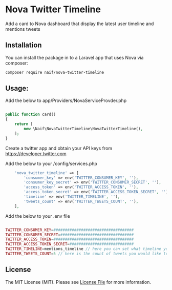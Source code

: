 # Nova Twitter Timeline
Add a card to Nova dashboard that display the latest user timeline and mentions tweets

## Installation

You can install the package in to a Laravel app that uses Nova via composer:

```bash
composer require naif/nova-twitter-timeline
```

## Usage:
Add the below to app/Providers/NovaServiceProvder.php

```php

public function card()
{
    return [
        new \Naif\NovaTwitterTimeline\NovaTwitterTimeline(),
    ];
}
```
Create a twitter app and obtain your API keys from https://developer.twitter.com

Add the below to your /config/services.php

```php
    'nova_twitter_timeline' => [
        'consumer_key' => env('TWITTER_CONSUMER_KEY', ''),
        'consumer_key_secret' => env('TWITTER_CONSUMER_SECRET', ''),
        'access_token' => env('TWITTER_ACCESS_TOKEN', ''),
        'access_token_secret' => env('TWITTER_ACCESS_TOKEN_SECRET', ''),
        'timeline' => env('TWITTER_TIMELINE', ''),
        'tweets_count' => env('TWITTER_TWEETS_COUNT', ''),
    ],
```

Add the below to your .env file

```php

TWITTER_CONSUMER_KEY=###################################
TWITTER_CONSUMER_SECRET=################################
TWITTER_ACCESS_TOKEN=###################################
TWITTER_ACCESS_TOKEN_SECRET=############################
TWITTER_TIMELINE=mentions_timeline // here you can set what timeline you would like to retrieve (mentions_timeline OR user_timeline)
TWITTER_TWEETS_COUNT=5 // here is the count of tweets you would like to retrieve Max: 200

```
## License

The MIT License (MIT). Please see [License File](LICENSE.md) for more information.
